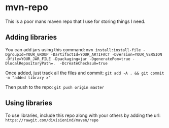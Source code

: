 # mvn-repo
This is a poor mans maven repo that I use for storing things I need.

## Adding libraries

You can add jars using this command:
`mvn install:install-file -DgroupId=YOUR_GROUP -DartifactId=YOUR_ARTIFACT -Dversion=YOUR_VERSION -Dfile=YOUR_JAR_FILE -Dpackaging=jar -DgeneratePom=true -DlocalRepositoryPath=.  -DcreateChecksum=true`

Once added, just track all the files and commit:
`git add -A . && git commit -m "added library x"`

Then push to the repo:
`git push origin master`

## Using libraries

To use libraries, include this repo along with your others by adding the url:
`https://rawgit.com/divisionind/maven/repo`
